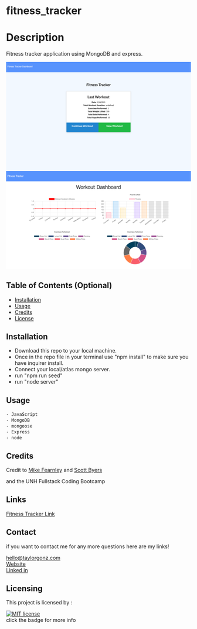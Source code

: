 # fitness_tracker

# Description

Fitness tracker application using MongoDB and express.

![screenshot of application](public/images/screencap_1.png)
![screenshot of application](public/images/screencap_2.png)
## Table of Contents (Optional)


* [Installation](#installation)
* [Usage](#usage)
* [Credits](#credits)
* [License](#license)


## Installation

- Download this repo to your local machine.
- Once in the repo file in your terminal use "npm install" to make sure you have inquirer install.
- Connect your local/atlas mongo server.
- run "npm run seed"
- run "node server"



## Usage 

```
- JavaScript
- MongoDB
- mongoose
- Express
- node

```




## Credits
Credit to [Mike Fearnley](https://michaelfearnley.com/) and [Scott Byers](https://github.com/switch120)

and the UNH Fullstack Coding Bootcamp

## Links 

[Fitness Tracker Link](https://protected-badlands-77846.herokuapp.com/)


## Contact

if you want to contact me for any more questions here are my links!

hello@taylorgonz.com
\
[Website](http://www.taylorgonz.com)
\
[Linked in](https://www.linkedin.com/in/taylorgonz/)

## Licensing
This project is licensed by : 

[![MIT license](https://img.shields.io/badge/License-MIT-blue.svg)](https://lbesson.mit-license.org/) \
click the badge for more info